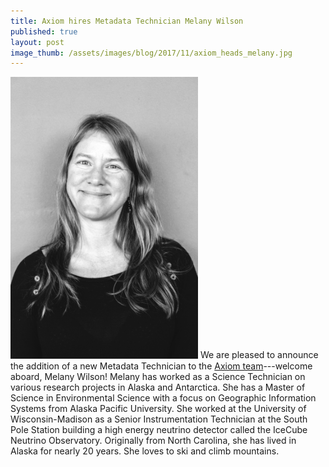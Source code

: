 ```yaml
---
title: Axiom hires Metadata Technician Melany Wilson
published: true
layout: post
image_thumb: /assets/images/blog/2017/11/axiom_heads_melany.jpg
---
```


<img src="/assets/images/blog/2017/11/axiom_heads_melany.jpg" class="pull-right" style="width: 300px"/>
We are pleased to announce the addition of a new Metadata Technician to the <a href="http://axiomdatascience.com/about/">Axiom team</a>---welcome aboard, Melany Wilson! Melany has worked as a Science Technician on various research projects in Alaska and Antarctica. She has a Master of Science in Environmental Science with a focus on Geographic Information Systems from Alaska Pacific University. She worked at the University of Wisconsin-Madison as a Senior Instrumentation Technician at the South Pole Station building a high energy neutrino detector called the IceCube Neutrino Observatory. Originally from North Carolina, she has lived in Alaska for nearly 20 years. She loves to ski and climb mountains.
